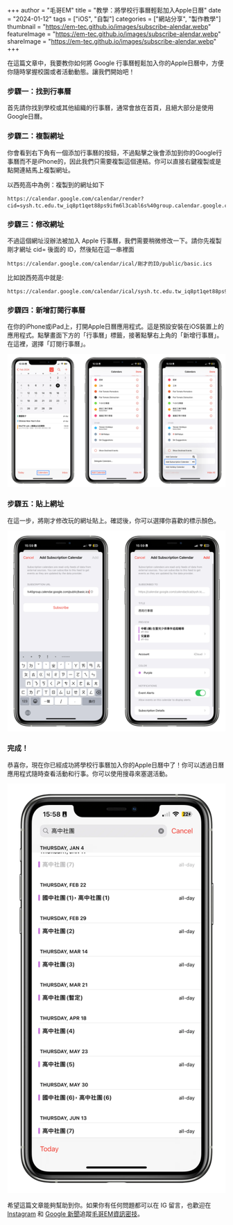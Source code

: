 +++
author = "毛哥EM"
title = "教學：將學校行事曆輕鬆加入Apple日曆"
date = "2024-01-12"
tags = ["iOS", "自製"]
categories = ["網站分享", "製作教學"]
thumbnail = "https://em-tec.github.io/images/subscribe-alendar.webp"
featureImage = "https://em-tec.github.io/images/subscribe-alendar.webp"
shareImage = "https://em-tec.github.io/images/subscribe-alendar.webp"
+++



在這篇文章中，我要教你如何將 Google 行事曆輕鬆加入你的Apple日曆中，方便你隨時掌握校園或者活動動態。讓我們開始吧！

<!--more-->

### 步驟一：找到行事曆

首先請你找到學校或其他組織的行事曆，通常會放在首頁，且絕大部分是使用Google日曆。

### 步驟二：複製網址

你會看到右下角有一個添加行事曆的按鈕，不過點擊之後會添加到你的Google行事曆而不是iPhone的，因此我們只需要複製這個連結。你可以直接右鍵複製或是點開連結馬上複製網址。

以西苑高中為例：複製到的網址如下

```
https://calendar.google.com/calendar/render?cid=sysh.tc.edu.tw_iq8pt1qet88ps9ifm6l3cabl6s%40group.calendar.google.com
```

### 步驟三：修改網址

不過這個網址沒辦法被加入 Apple 行事曆，我們需要稍微修改一下。請你先複製剛才網址 cid= 後面的 ID，然後貼在這一串裡面

```
https://calendar.google.com/calendar/ical/剛才的ID/public/basic.ics
```

比如說西苑高中就是:

```
https://calendar.google.com/calendar/ical/sysh.tc.edu.tw_iq8pt1qet88ps9ifm6l3cabl6s%40group.calendar.google.com/public/basic.ics
```

### 步驟四：新增訂閱行事曆

在你的iPhone或iPad上，打開Apple日曆應用程式。這是預設安裝在iOS裝置上的應用程式。點擊畫面下方的「行事曆」標籤，接著點擊右上角的「新增行事曆」。在這裡，選擇「訂閱行事曆」。

![新增訂閱行事曆](1.webp)

### 步驟五：貼上網址

在這一步，將剛才修改玩的網址貼上。確認後，你可以選擇你喜歡的標示顏色。

![貼上網址::img-medium](2.webp)

### 完成！

恭喜你，現在你已經成功將學校行事曆加入你的Apple日曆中了！你可以透過日曆應用程式隨時查看活動和行事。你可以使用搜尋來塞選活動。

![完成 w100::img-medium](search.webp)

希望這篇文章能夠幫助到你。如果你有任何問題都可以在 IG 留言，也歡迎在 [Instagram](https://www.instagram.com/em.tec.blog) 和 [Google 新聞](https://news.google.com/publications/CAAqBwgKMKXLvgswsubVAw?ceid=TW:zh-Hant&oc=3)追蹤[毛哥EM資訊密技](https://em-tec.github.io/)。

